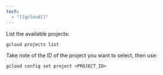 ```yaml
---
tech:
  - "[[gcloud]]"
---
```

List the available projects:

```
gcloud projects list
```

Take note of the ID of the project you want to select, then use:

```shell
gcloud config set project <PROJECT_ID>
```